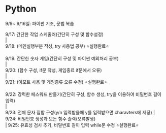 # Python 

9/9~ 9/16일: 파이썬 기초, 문법 복습


9/17: 간단한 작업 스케줄러(간단히 구성 및 함수설정)  
|  
9/18: (메인실행부분 작성, try 사용법 공부) ⭐실행완료⭐️

9/19: 간단한 숫자 게임(간단히 구성 및 파이썬 예외처리 공부)  
|  
9/20: (함수 구성, if문 작성, 게임종료 if문에서 오류)  
|  
9/21: (이모트 사용 및 게임종류 오류 수정) ⭐️실행완료⭐️  

9/22: 강력한 페스워드 만들기(간단히 구성, 함수 생성, try을 이용하여 비밀번호 길이 입력)  
|  
9/23: 전체 문자 집합 구성(y/n 입력받을때 y를 입력받으면 charavters에 저장)
|
9/24: 비밀번호 생성과 모든 함수 출력(오류발생)  
|
9/25: 유효성 검사 추가, 비밀번호 길이 입력 while문 수정 ⭐실행완료⭐️
